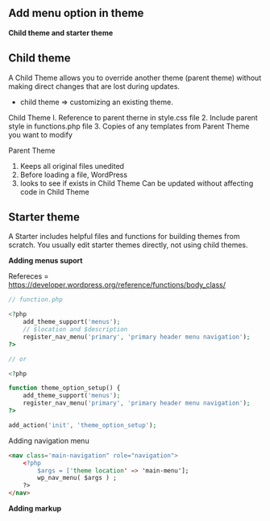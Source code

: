 ## Add menu option in theme


**Child theme and starter theme**

Child theme
-----------
A Child Theme allows you to override
another theme (parent theme) without
making direct changes that are lost
during updates.

- child theme => customizing an existing theme.

Child Theme
I. Reference to parent therne in
style.css file
2. Include parent style in
functions.php file
3. Copies of any templates from
Parent Theme you want to
modify

Parent Theme
 
1. Keeps all original files unedited
2. Before loading a file, WordPress
3. looks to see if exists in Child Theme
Can be updated without affecting
code in Child Theme



Starter theme
-------------
A Starter includes helpful files
and functions for building themes
from scratch. You usually edit starter
themes directly, not using child
themes.



**Adding menus suport**

Refereces = https://developer.wordpress.org/reference/functions/body_class/

```php
// function.php

<?php
	add_theme_support('menus');
	// $location and $description
	register_nav_menu('primary', 'primary header menu navigation');
?>

// or

<?php

function theme_option_setup() {
	add_theme_support('menus');
	register_nav_menu('primary', 'primary header menu navigation');
?>

add_action('init', 'theme_option_setup');

```

Adding navigation menu

```html
<nav class='main-navigation" role="navigation">
	<?php
		$args = ['theme location' => 'main-menu'];
		wp_nav_menu( $args ) ;
	?>
</nav>
```


**Adding markup**

